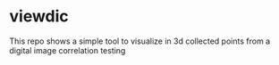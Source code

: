 # viewdic
This repo shows a simple tool to visualize in 3d collected points from a digital image correlation testing
